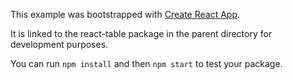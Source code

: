 This example was bootstrapped with [Create React App](https://github.com/facebook/create-react-app).

It is linked to the react-table package in the parent directory for development purposes.

You can run `npm install` and then `npm start` to test your package.
